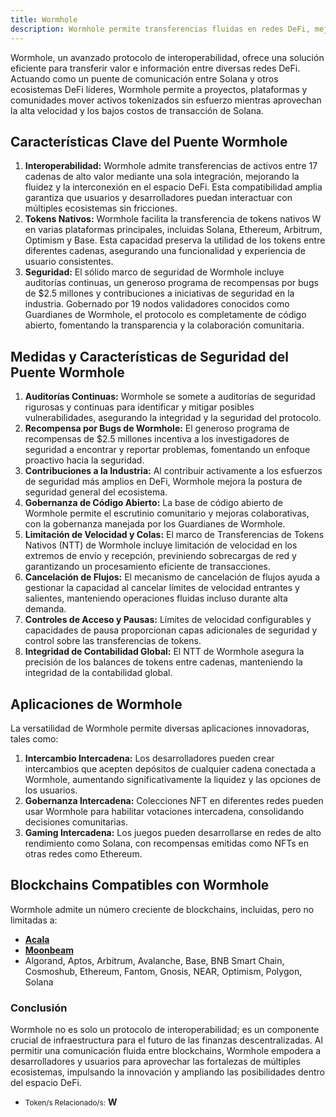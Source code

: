 ```yaml
---
title: Wormhole
description: Wormhole permite transferencias fluidas en redes DeFi, mejorando la interoperabilidad y la seguridad para activos tokenizados en múltiples blockchains.
---
```


Wormhole, un avanzado protocolo de interoperabilidad, ofrece una solución eficiente para transferir valor e información entre diversas redes DeFi. Actuando como un puente de comunicación entre Solana y otros ecosistemas DeFi líderes, Wormhole permite a proyectos, plataformas y comunidades mover activos tokenizados sin esfuerzo mientras aprovechan la alta velocidad y los bajos costos de transacción de Solana.

## Características Clave del Puente Wormhole
1. **Interoperabilidad:** Wormhole admite transferencias de activos entre 17 cadenas de alto valor mediante una sola integración, mejorando la fluidez y la interconexión en el espacio DeFi. Esta compatibilidad amplia garantiza que usuarios y desarrolladores puedan interactuar con múltiples ecosistemas sin fricciones.
2. **Tokens Nativos:** Wormhole facilita la transferencia de tokens nativos W en varias plataformas principales, incluidas Solana, Ethereum, Arbitrum, Optimism y Base. Esta capacidad preserva la utilidad de los tokens entre diferentes cadenas, asegurando una funcionalidad y experiencia de usuario consistentes.
3. **Seguridad:** El sólido marco de seguridad de Wormhole incluye auditorías continuas, un generoso programa de recompensas por bugs de $2.5 millones y contribuciones a iniciativas de seguridad en la industria. Gobernado por 19 nodos validadores conocidos como Guardianes de Wormhole, el protocolo es completamente de código abierto, fomentando la transparencia y la colaboración comunitaria.

## Medidas y Características de Seguridad del Puente Wormhole
1. **Auditorías Continuas:** Wormhole se somete a auditorías de seguridad rigurosas y continuas para identificar y mitigar posibles vulnerabilidades, asegurando la integridad y la seguridad del protocolo.
2. **Recompensa por Bugs de Wormhole:** El generoso programa de recompensas de $2.5 millones incentiva a los investigadores de seguridad a encontrar y reportar problemas, fomentando un enfoque proactivo hacia la seguridad.
3. **Contribuciones a la Industria:** Al contribuir activamente a los esfuerzos de seguridad más amplios en DeFi, Wormhole mejora la postura de seguridad general del ecosistema.
4. **Gobernanza de Código Abierto:** La base de código abierto de Wormhole permite el escrutinio comunitario y mejoras colaborativas, con la gobernanza manejada por los Guardianes de Wormhole.
5. **Limitación de Velocidad y Colas:** El marco de Transferencias de Tokens Nativos (NTT) de Wormhole incluye limitación de velocidad en los extremos de envío y recepción, previniendo sobrecargas de red y garantizando un procesamiento eficiente de transacciones.
6. **Cancelación de Flujos:** El mecanismo de cancelación de flujos ayuda a gestionar la capacidad al cancelar límites de velocidad entrantes y salientes, manteniendo operaciones fluidas incluso durante alta demanda.
7. **Controles de Acceso y Pausas:** Límites de velocidad configurables y capacidades de pausa proporcionan capas adicionales de seguridad y control sobre las transferencias de tokens.
8. **Integridad de Contabilidad Global:** El NTT de Wormhole asegura la precisión de los balances de tokens entre cadenas, manteniendo la integridad de la contabilidad global.

## Aplicaciones de Wormhole
La versatilidad de Wormhole permite diversas aplicaciones innovadoras, tales como:
1. **Intercambio Intercadena:** Los desarrolladores pueden crear intercambios que acepten depósitos de cualquier cadena conectada a Wormhole, aumentando significativamente la liquidez y las opciones de los usuarios.
2. **Gobernanza Intercadena:** Colecciones NFT en diferentes redes pueden usar Wormhole para habilitar votaciones intercadena, consolidando decisiones comunitarias.
3. **Gaming Intercadena:** Los juegos pueden desarrollarse en redes de alto rendimiento como Solana, con recompensas emitidas como NFTs en otras redes como Ethereum.

## Blockchains Compatibles con Wormhole
Wormhole admite un número creciente de blockchains, incluidas, pero no limitadas a:
- [**Acala**](https://dablock.com/dapps/acala-network/)
- [**Moonbeam**](https://dablock.com/dapps/moonbeam-network/)
- Algorand, Aptos, Arbitrum, Avalanche, Base, BNB Smart Chain, Cosmoshub, Ethereum, Fantom, Gnosis, NEAR, Optimism, Polygon, Solana

### Conclusión
Wormhole no es solo un protocolo de interoperabilidad; es un componente crucial de infraestructura para el futuro de las finanzas descentralizadas. Al permitir una comunicación fluida entre blockchains, Wormhole empodera a desarrolladores y usuarios para aprovechar las fortalezas de múltiples ecosistemas, impulsando la innovación y ampliando las posibilidades dentro del espacio DeFi.

- <small>Token/s Relacionado/s:</small> **W**

